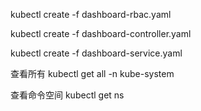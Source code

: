 kubectl create -f dashboard-rbac.yaml


kubectl create -f dashboard-controller.yaml


kubectl create -f dashboard-service.yaml

查看所有
kubectl get all -n kube-system

查看命令空间
kubectl get ns
